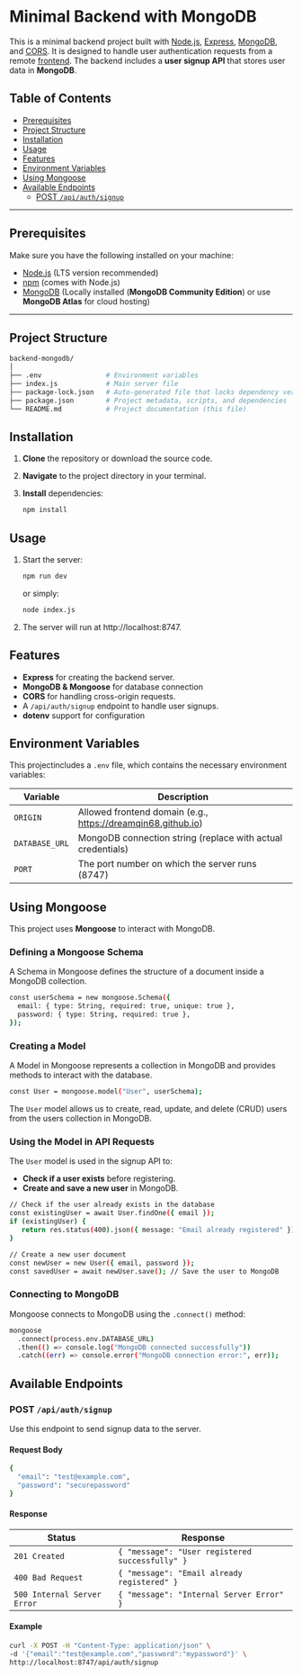 # Minimal Backend with MongoDB

This is a minimal backend project built with [Node.js](https://nodejs.org/), [Express](https://expressjs.com/), [MongoDB](https://www.mongodb.com/), and [CORS](https://www.npmjs.com/package/cors). It is designed to handle user authentication requests from a remote [frontend](https://dreamqin68.github.io/frontend-project/). The backend includes a **user signup API** that stores user data in **MongoDB**.

## Table of Contents

- [Prerequisites](#prerequisites)
- [Project Structure](#project-structure)
- [Installation](#installation)
- [Usage](#usage)
- [Features](#features)
- [Environment Variables](#environment-variables)
- [Using Mongoose](#using-mongoose)
- [Available Endpoints](#available-endpoints)
  - [POST `/api/auth/signup`](#post-apiauthsignup)

---

## Prerequisites

Make sure you have the following installed on your machine:

- [Node.js](https://nodejs.org/) (LTS version recommended)
- [npm](https://www.npmjs.com/) (comes with Node.js)
- [MongoDB](https://www.mongodb.com/) (Locally installed (**MongoDB Community Edition**) or use **MongoDB Atlas** for cloud hosting)

---

## Project Structure

```bash
backend-mongodb/
│
├── .env                # Environment variables
├── index.js            # Main server file
├── package-lock.json   # Auto-generated file that locks dependency versions
├── package.json        # Project metadata, scripts, and dependencies
└── README.md           # Project documentation (this file)
```

## Installation

1. **Clone** the repository or download the source code.
2. **Navigate** to the project directory in your terminal.
3. **Install** dependencies:

   ```bash
   npm install
   ```

## Usage

1. Start the server:

   ```bash
   npm run dev
   ```

   or simply:

   ```bash
   node index.js
   ```

2. The server will run at http://localhost:8747.

## Features

- **Express** for creating the backend server.
- **MongoDB & Mongoose** for database connection
- **CORS** for handling cross-origin requests.
- A `/api/auth/signup` endpoint to handle user signups.
- **dotenv** support for configuration

## Environment Variables

This projectincludes a `.env` file, which contains the necessary environment variables:

| Variable       | Description                                                  |
| -------------- | ------------------------------------------------------------ |
| `ORIGIN`       | Allowed frontend domain (e.g., https://dreamqin68.github.io) |
| `DATABASE_URL` | MongoDB connection string (replace with actual credentials)  |
| `PORT`         | The port number on which the server runs (8747)              |

## Using Mongoose

This project uses **Mongoose** to interact with MongoDB.

### Defining a Mongoose Schema

A Schema in Mongoose defines the structure of a document inside a MongoDB collection.

```bash
const userSchema = new mongoose.Schema({
  email: { type: String, required: true, unique: true },
  password: { type: String, required: true },
});
```

### Creating a Model

A Model in Mongoose represents a collection in MongoDB and provides methods to interact with the database.

```bash
const User = mongoose.model("User", userSchema);
```

The `User` model allows us to create, read, update, and delete (CRUD) users from the users collection in MongoDB.

### Using the Model in API Requests

The `User` model is used in the signup API to:

- **Check if a user exists** before registering.
- **Create and save a new user** in MongoDB.

```bash
// Check if the user already exists in the database
const existingUser = await User.findOne({ email });
if (existingUser) {
   return res.status(400).json({ message: "Email already registered" });
}

// Create a new user document
const newUser = new User({ email, password });
const savedUser = await newUser.save(); // Save the user to MongoDB
```

### Connecting to MongoDB

Mongoose connects to MongoDB using the `.connect()` method:

```bash
mongoose
  .connect(process.env.DATABASE_URL)
  .then(() => console.log("MongoDB connected successfully"))
  .catch((err) => console.error("MongoDB connection error:", err));
```

## Available Endpoints

### POST `/api/auth/signup`

Use this endpoint to send signup data to the server.

#### Request Body

```bash
{
  "email": "test@example.com",
  "password": "securepassword"
}
```

#### Response

| Status                      | Response                                        |
| --------------------------- | ----------------------------------------------- |
| `201 Created`               | `{ "message": "User registered successfully" }` |
| `400 Bad Request`           | `{ "message": "Email already registered" }`     |
| `500 Internal Server Error` | `{ "message": "Internal Server Error" }`        |

#### Example

```bash
curl -X POST -H "Content-Type: application/json" \
-d '{"email":"test@example.com","password":"mypassword"}' \
http://localhost:8747/api/auth/signup
```

